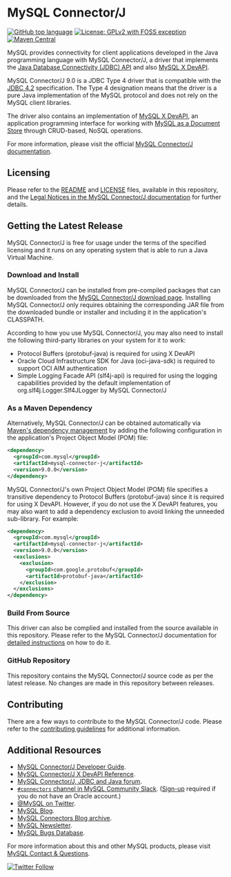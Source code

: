 # MySQL Connector/J

[![GitHub top language](https://img.shields.io/github/languages/top/mysql/mysql-connector-j?label=Java&color=5382a1)](https://github.com/mysql/mysql-connector-j/tree/release/9.x/src) [![License: GPLv2 with FOSS exception](https://img.shields.io/badge/License-GPLv2_with_FOSS_exception-c30014.svg)](LICENSE) [![Maven Central](https://img.shields.io/maven-central/v/com.mysql/mysql-connector-j?label=Maven%20Central)](https://central.sonatype.com/search?q=g%3Acom.mysql+a%3Amysql-connector-j)

MySQL provides connectivity for client applications developed in the Java programming language with MySQL Connector/J, a driver that implements the [Java Database Connectivity (JDBC) API](https://www.oracle.com/technetwork/java/javase/jdbc/) and also [MySQL X DevAPI](https://dev.mysql.com/doc/x-devapi-userguide/en/).

MySQL Connector/J 9.0 is a JDBC Type 4 driver that is compatible with the [JDBC 4.2](https://docs.oracle.com/javase/8/docs/technotes/guides/jdbc/) specification. The Type 4 designation means that the driver is a pure Java implementation of the MySQL protocol and does not rely on the MySQL client libraries.

The driver also contains an implementation of [MySQL X DevAPI](https://dev.mysql.com/doc/x-devapi-userguide/en/), an application programming interface for working with [MySQL as a Document Store](https://dev.mysql.com/doc/refman/en/document-store.html) through CRUD-based, NoSQL operations.

For more information, please visit the official [MySQL Connector/J documentation](https://dev.mysql.com/doc/connector-j/en/).

## Licensing

Please refer to the [README](README) and [LICENSE](LICENSE) files, available in this repository, and the [Legal Notices in the MySQL Connector/J documentation](https://dev.mysql.com/doc/connector-j/en/preface.html) for further details.

## Getting the Latest Release

MySQL Connector/J is free for usage under the terms of the specified licensing and it runs on any operating system that is able to run a Java Virtual Machine.

### Download and Install

MySQL Connector/J can be installed from pre-compiled packages that can be downloaded from the [MySQL Connector/J download page](https://dev.mysql.com/downloads/connector/j/). Installing MySQL Connector/J only requires obtaining the corresponding JAR file from the downloaded bundle or installer and including it in the application's CLASSPATH.

According to how you use MySQL Connector/J, you may also need to install the following third-party libraries on your system for it to work:
* Protocol Buffers (protobuf-java) is required for using X DevAPI
* Oracle Cloud Infrastructure SDK for Java (oci-java-sdk) is required to support OCI AIM authentication
* Simple Logging Facade API (slf4j-api) is required for using the logging capabilities provided by the default implementation of org.slf4j.Logger.Slf4JLogger by MySQL Connector/J 

### As a Maven Dependency

Alternatively, MySQL Connector/J can be obtained automatically via [Maven's dependency management](https://central.sonatype.com/search?q=g%3Acom.mysql+a%3Amysql-connector-j) by adding the following configuration in the application's Project Object Model (POM) file:

```xml
<dependency>
  <groupId>com.mysql</groupId>
  <artifactId>mysql-connector-j</artifactId>
  <version>9.0.0</version>
</dependency>
```

MySQL Connector/J's own Project Object Model (POM) file specifies a transitive dependency to Protocol Buffers (protobuf-java) since it is required for using X DevAPI. However, if you do not use the X DevAPI features, you may also want to add a dependency exclusion to avoid linking the unneeded sub-library. For example:

```xml
<dependency>
  <groupId>com.mysql</groupId>
  <artifactId>mysql-connector-j</artifactId>
  <version>9.0.0</version>
  <exclusions>
    <exclusion>
      <groupId>com.google.protobuf</groupId>
      <artifactId>protobuf-java</artifactId>
    </exclusion>
  </exclusions> 
</dependency>
```

### Build From Source

This driver can also be complied and installed from the source available in this repository. Please refer to the MySQL Connector/J documentation for [detailed instructions](https://dev.mysql.com/doc/connector-j/en/connector-j-installing-source.html) on how to do it.

### GitHub Repository

This repository contains the MySQL Connector/J source code as per the latest release. No changes are made in this repository between releases.

## Contributing

There are a few ways to contribute to the MySQL Connector/J code. Please refer to the [contributing guidelines](CONTRIBUTING.md) for additional information.

## Additional Resources

* [MySQL Connector/J Developer Guide](https://dev.mysql.com/doc/connector-j/en/).
* [MySQL Connector/J X DevAPI Reference](https://dev.mysql.com/doc/dev/connector-j/).
* [MySQL Connector/J, JDBC and Java forum](https://forums.mysql.com/list.php?39).
* [`#connectors` channel in MySQL Community Slack](https://mysqlcommunity.slack.com/messages/connectors). ([Sign-up](https://lefred.be/mysql-community-on-slack/) required if you do not have an Oracle account.)
* [@MySQL on Twitter](https://twitter.com/MySQL).
* [MySQL Blog](https://blogs.oracle.com/mysql/).
* [MySQL Connectors Blog archive](https://dev.mysql.com/blog-archive/?cat=Connectors%20%2F%20Languages).
* [MySQL Newsletter](https://www.mysql.com/news-and-events/newsletter/).
* [MySQL Bugs Database](https://bugs.mysql.com/).

For more information about this and other MySQL products, please visit [MySQL Contact & Questions](https://www.mysql.com/about/contact/).

[![Twitter Follow](https://img.shields.io/twitter/follow/MySQL.svg?label=Follow%20%40MySQL&style=social)](https://twitter.com/intent/follow?screen_name=MySQL)

